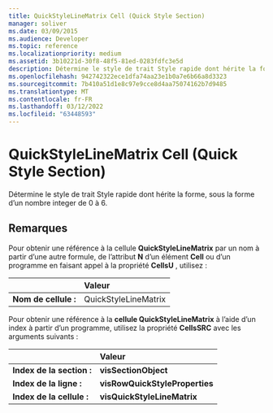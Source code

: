 ```yaml
---
title: QuickStyleLineMatrix Cell (Quick Style Section)
manager: soliver
ms.date: 03/09/2015
ms.audience: Developer
ms.topic: reference
ms.localizationpriority: medium
ms.assetid: 3b10221d-30f8-48f5-81ed-0283fdfc3e5d
description: Détermine le style de trait Style rapide dont hérite la forme, sous la forme d’un nombre integer de 0 à 6.
ms.openlocfilehash: 942742322ece1dfa74aa23e1b0a7e6b66a8d3323
ms.sourcegitcommit: 7b410a51d1e8c97e9cce8d4aa75074162b7d9485
ms.translationtype: MT
ms.contentlocale: fr-FR
ms.lasthandoff: 03/12/2022
ms.locfileid: "63448593"
---
```

# <a name="quickstylelinematrix-cell-quick-style-section"></a>QuickStyleLineMatrix Cell (Quick Style Section)

Détermine le style de trait Style rapide dont hérite la forme, sous la forme d’un nombre integer de 0 à 6. 
  
## <a name="remarks"></a>Remarques

Pour obtenir une référence à la cellule **QuickStyleLineMatrix** par un nom à partir d’une autre formule, de l’attribut **N** d’un élément **Cell** ou d’un programme en faisant appel à la propriété **CellsU** , utilisez : 
  
||Valeur |
|:-----|:-----|
| **Nom de cellule :**  <br/> | QuickStyleLineMatrix  <br/> |
   
Pour obtenir une référence à la **cellule QuickStyleLineMatrix** à l’aide d’un index à partir d’un programme, utilisez la propriété **CellsSRC** avec les arguments suivants : 
  
||Valeur |
|:-----|:-----|
| **Index de la section :**  <br/> |**visSectionObject** <br/> |
| **Index de la ligne :**  <br/> |**visRowQuickStyleProperties** <br/> |
| **Index de la cellule :**  <br/> |**visQuickStyleLineMatrix** <br/> |
   

